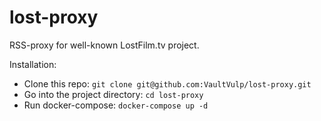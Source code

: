 # lost-proxy

RSS-proxy for well-known LostFilm.tv project.

Installation: 
* Clone this repo: `git clone git@github.com:VaultVulp/lost-proxy.git`
* Go into the project directory: `cd lost-proxy`
* Run docker-compose: `docker-compose up -d`

